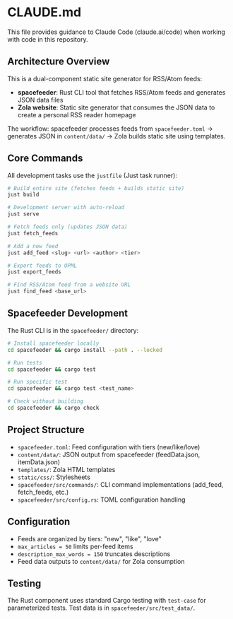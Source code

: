 # CLAUDE.md

This file provides guidance to Claude Code (claude.ai/code) when working with code in this repository.

## Architecture Overview

This is a dual-component static site generator for RSS/Atom feeds:

- **spacefeeder**: Rust CLI tool that fetches RSS/Atom feeds and generates JSON data files
- **Zola website**: Static site generator that consumes the JSON data to create a personal RSS reader homepage

The workflow: spacefeeder processes feeds from `spacefeeder.toml` → generates JSON in `content/data/` → Zola builds static site using templates.

## Core Commands

All development tasks use the `justfile` (Just task runner):

```bash
# Build entire site (fetches feeds + builds static site)
just build

# Development server with auto-reload
just serve

# Fetch feeds only (updates JSON data)
just fetch_feeds

# Add a new feed
just add_feed <slug> <url> <author> <tier>

# Export feeds to OPML
just export_feeds

# Find RSS/Atom feed from a website URL
just find_feed <base_url>
```

## Spacefeeder Development

The Rust CLI is in the `spacefeeder/` directory:

```bash
# Install spacefeeder locally
cd spacefeeder && cargo install --path . --locked

# Run tests
cd spacefeeder && cargo test

# Run specific test
cd spacefeeder && cargo test <test_name>

# Check without building
cd spacefeeder && cargo check
```

## Project Structure

- `spacefeeder.toml`: Feed configuration with tiers (new/like/love)
- `content/data/`: JSON output from spacefeeder (feedData.json, itemData.json)
- `templates/`: Zola HTML templates
- `static/css/`: Stylesheets
- `spacefeeder/src/commands/`: CLI command implementations (add_feed, fetch_feeds, etc.)
- `spacefeeder/src/config.rs`: TOML configuration handling

## Configuration

- Feeds are organized by tiers: "new", "like", "love"
- `max_articles = 50` limits per-feed items
- `description_max_words = 150` truncates descriptions
- Feed data outputs to `content/data/` for Zola consumption

## Testing

The Rust component uses standard Cargo testing with `test-case` for parameterized tests. Test data is in `spacefeeder/src/test_data/`.